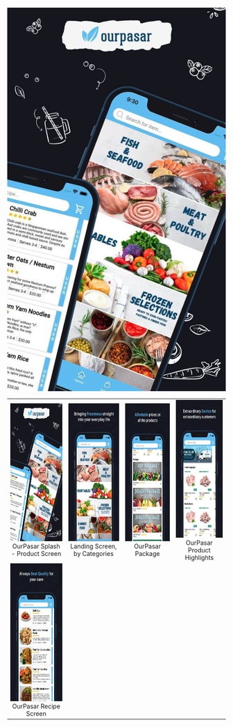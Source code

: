 ![asd](ourpasar/images/ourpasar-stripe-1.png)
<table>
  <tr>
    <td align="center">
      <a href="ourpasar/images/ourpasar-stripe-1.png" target="_blank">
        <img src="ourpasar/images/ourpasar-stripe-1.png" alt="OurPasar Splash - Product Screen" width="182" height="317">
      </a>
      <br>
      OurPasar Splash - Product Screen
    </td>
    <td align="center">
      <a href="ourpasar/images/ourpasar-stripe-2.png" target="_blank">
        <img src="ourpasar/images/ourpasar-stripe-2.png" alt="Landing Screen, by Categories" width="182" height="317">
      </a>
      <br>
      Landing Screen, by Categories
    </td>
     <td align="center">
      <a href="ourpasar/images/ourpasar-stripe-3.png" target="_blank">
        <img src="ourpasar/images/ourpasar-stripe-3.png" alt="OurPasar Package" width="182" height="317">
      </a>
      <br>
      OurPasar Package
    </td>
    <td align="center">
      <a href="ourpasar/images/ourpasar-stripe-4.png" target="_blank">
        <img src="ourpasar/images/ourpasar-stripe-4.png" alt="OurPasar Product Highlights" width="182" height="317">
      </a>
      <br>
       OurPasar Product Highlights
    </td>
  </tr>
 <tr>
    <td align="center">
      <a href="ourpasar/images/ourpasar-stripe-5.png" target="_blank">
        <img src="ourpasar/images/ourpasar-stripe-5.png" alt="OurPasar Recipe Screen" width="182" height="317">
      </a>
      <br>
      OurPasar Recipe Screen
    </td>
  </tr>
</table>
